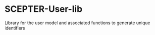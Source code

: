 # SCEPTER-User-lib
Library for the user model and associated functions to generate unique identifiers
